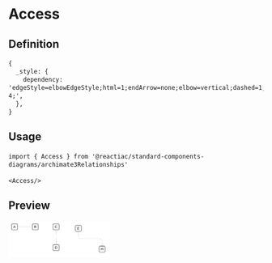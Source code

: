 # Access

## Definition

```
{
  _style: { 
    dependency: 'edgeStyle=elbowEdgeStyle;html=1;endArrow=none;elbow=vertical;dashed=1;startFill=0;dashPattern=1 4;',
  },
}
```

## Usage

```
import { Access } from '@reactiac/standard-components-diagrams/archimate3Relationships'

<Access/>
```

## Preview

<img src="./access.png" width="200"/>
